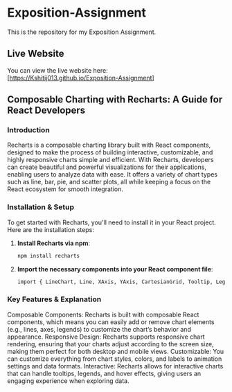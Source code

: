 # Exposition-Assignment

This is the repository for my Exposition Assignment.

## Live Website

You can view the live website here:  
[https://Kshitij013.github.io/Exposition-Assignment]

## Composable Charting with Recharts: A Guide for React Developers

### Introduction

Recharts is a composable charting library built with React components, designed to make the process of building interactive, customizable, and highly responsive charts simple and efficient. With Recharts, developers can create beautiful and powerful visualizations for their applications, enabling users to analyze data with ease. It offers a variety of chart types such as line, bar, pie, and scatter plots, all while keeping a focus on the React ecosystem for smooth integration.

### Installation & Setup

To get started with Recharts, you'll need to install it in your React project. Here are the installation steps:

1. **Install Recharts via npm**:

   ```bash
   npm install recharts
2. **Import the necessary components into your React component file**:

   ```bash
   import { LineChart, Line, XAxis, YAxis, CartesianGrid, Tooltip, Legend, ResponsiveContainer } from 'recharts';
### Key Features & Explanation
Composable Components: Recharts is built with composable React components, which means you can easily add or remove chart elements (e.g., lines, axes, legends) to customize the chart’s behavior and appearance.
Responsive Design: Recharts supports responsive chart rendering, ensuring that your charts adjust according to the screen size, making them perfect for both desktop and mobile views.
Customizable: You can customize everything from chart styles, colors, and labels to animation settings and data formats.
Interactive: Recharts allows for interactive charts that can handle tooltips, legends, and hover effects, giving users an engaging experience when exploring data.


